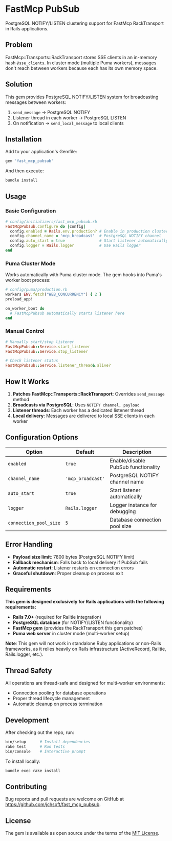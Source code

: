 # FastMcp PubSub

PostgreSQL NOTIFY/LISTEN clustering support for FastMcp RackTransport in Rails applications.

## Problem

FastMcp::Transports::RackTransport stores SSE clients in an in-memory hash `@sse_clients`. In cluster mode (multiple Puma workers), messages don't reach between workers because each has its own memory space.

## Solution

This gem provides PostgreSQL NOTIFY/LISTEN system for broadcasting messages between workers:

1. `send_message` → PostgreSQL NOTIFY
2. Listener thread in each worker → PostgreSQL LISTEN  
3. On notification → `send_local_message` to local clients

## Installation

Add to your application's Gemfile:

```ruby
gem 'fast_mcp_pubsub'
```

And then execute:

```bash
bundle install
```

## Usage

### Basic Configuration

```ruby
# config/initializers/fast_mcp_pubsub.rb
FastMcpPubsub.configure do |config|
  config.enabled = Rails.env.production? # Enable in production cluster mode
  config.channel_name = 'mcp_broadcast'  # PostgreSQL NOTIFY channel
  config.auto_start = true               # Start listener automatically
  config.logger = Rails.logger           # Use Rails logger
end
```

### Puma Cluster Mode

Works automatically with Puma cluster mode. The gem hooks into Puma's worker boot process:

```ruby
# config/puma/production.rb
workers ENV.fetch("WEB_CONCURRENCY") { 2 }
preload_app!

on_worker_boot do
  # FastMcpPubsub automatically starts listener here
end
```

### Manual Control

```ruby
# Manually start/stop listener
FastMcpPubsub::Service.start_listener
FastMcpPubsub::Service.stop_listener

# Check listener status
FastMcpPubsub::Service.listener_thread&.alive?
```

## How It Works

1. **Patches FastMcp::Transports::RackTransport**: Overrides `send_message` method
2. **Broadcasts via PostgreSQL**: Uses `NOTIFY channel, payload` 
3. **Listener threads**: Each worker has a dedicated listener thread
4. **Local delivery**: Messages are delivered to local SSE clients in each worker

## Configuration Options

| Option | Default | Description |
|--------|---------|-------------|
| `enabled` | `true` | Enable/disable PubSub functionality |
| `channel_name` | `'mcp_broadcast'` | PostgreSQL NOTIFY channel name |
| `auto_start` | `true` | Start listener automatically |
| `logger` | `Rails.logger` | Logger instance for debugging |
| `connection_pool_size` | `5` | Database connection pool size |

## Error Handling

- **Payload size limit**: 7800 bytes (PostgreSQL NOTIFY limit)
- **Fallback mechanism**: Falls back to local delivery if PubSub fails  
- **Automatic restart**: Listener restarts on connection errors
- **Graceful shutdown**: Proper cleanup on process exit

## Requirements

**This gem is designed exclusively for Rails applications with the following requirements:**

- **Rails 7.0+** (required for Railtie integration)
- **PostgreSQL database** (for NOTIFY/LISTEN functionality)
- **FastMcp gem** (provides the RackTransport this gem patches)
- **Puma web server** in cluster mode (multi-worker setup)

**Note**: This gem will not work in standalone Ruby applications or non-Rails frameworks, as it relies heavily on Rails infrastructure (ActiveRecord, Railtie, Rails.logger, etc.).

## Thread Safety

All operations are thread-safe and designed for multi-worker environments:

- Connection pooling for database operations
- Proper thread lifecycle management  
- Automatic cleanup on process termination

## Development

After checking out the repo, run:

```bash
bin/setup      # Install dependencies
rake test      # Run tests
bin/console    # Interactive prompt
```

To install locally:

```bash
bundle exec rake install
```

## Contributing

Bug reports and pull requests are welcome on GitHub at https://github.com/jchsoft/fast_mcp_pubsub.

## License

The gem is available as open source under the terms of the [MIT License](https://opensource.org/licenses/MIT).